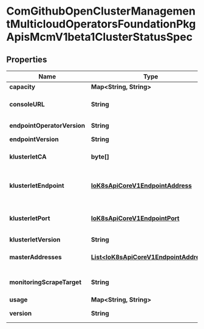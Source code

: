 
# ComGithubOpenClusterManagementMulticloudOperatorsFoundationPkgApisMcmV1beta1ClusterStatusSpec

## Properties
Name | Type | Description | Notes
------------ | ------------- | ------------- | -------------
**capacity** | **Map&lt;String, String&gt;** | Capacity |  [optional]
**consoleURL** | **String** | ConcoleURL shows the url of icp console in managed cluster |  [optional]
**endpointOperatorVersion** | **String** | Version of Endpoint Operator |  [optional]
**endpointVersion** | **String** | Version of Endpoint |  [optional]
**klusterletCA** | **byte[]** | KlusterletCA is the ca data for klusterlet to authorize apiserver |  [optional]
**klusterletEndpoint** | [**IoK8sApiCoreV1EndpointAddress**](IoK8sApiCoreV1EndpointAddress.md) | KlusterletEndpoint shows the endpoint to connect to klusterlet of managed cluster |  [optional]
**klusterletPort** | [**IoK8sApiCoreV1EndpointPort**](IoK8sApiCoreV1EndpointPort.md) | KlusterletPort shows the port to connect to klusterlet of managed cluster |  [optional]
**klusterletVersion** | **String** | Version of Klusterlet |  [optional]
**masterAddresses** | [**List&lt;IoK8sApiCoreV1EndpointAddress&gt;**](IoK8sApiCoreV1EndpointAddress.md) | MasterIP shows the master IP of managed cluster |  [optional]
**monitoringScrapeTarget** | **String** | MonitoringScrapeTarget is the scrape target to be used |  [optional]
**usage** | **Map&lt;String, String&gt;** | Usage |  [optional]
**version** | **String** | Version of member cluster |  [optional]



